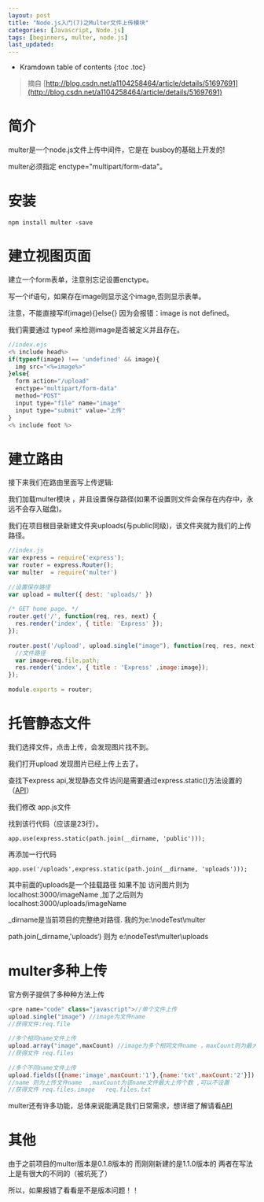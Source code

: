 ```yaml
---
layout: post
title: "Node.js入门(7)之Multer文件上传模块"
categories: [Javascript, Node.js]
tags: [beginners, multer, node.js]
last_updated:
---
```


* Kramdown table of contents
{:toc .toc}
>  摘自 [http://blog.csdn.net/a1104258464/article/details/51697691](http://blog.csdn.net/a1104258464/article/details/51697691)

# 简介

multer是一个node.js文件上传中间件，它是在 busboy的基础上开发的!

multer必须指定 enctype="multipart/form-data"。

# 安装

`npm install multer -save`

# 建立视图页面

建立一个form表单，注意别忘记设置enctype。

写一个if语句，如果存在image则显示这个image,否则显示表单。

注意，不能直接写if(image){}else{} 因为会报错：image is not defined。

我们需要通过 typeof 来检测image是否被定义并且存在。

~~~javascript
//index.ejs  
<% include head%>  
if(typeof(image) !== 'undefined' && image){ 
  img src="<%=image%>"  
}else{  
  form action="/upload" 
  enctype="multipart/form-data" 
  method="POST"
  input type="file" name="image" 
  input type="submit" value="上传"   
} 
<% include foot %>  
~~~

# 建立路由

接下来我们在路由里面写上传逻辑:

我们加载multer模块 ，并且设置保存路径(如果不设置则文件会保存在内存中，永远不会存入磁盘)。

我们在项目根目录新建文件夹uploads(与public同级)，该文件夹就为我们的上传路径。

~~~javascript
//index.js  
var express = require('express');  
var router = express.Router();  
var multer  = require('multer')  
  
//设置保存路径  
var upload = multer({ dest: 'uploads/' })  
  
/* GET home page. */  
router.get('/', function(req, res, next) {  
  res.render('index', { title: 'Express' });  
});  
   
router.post('/upload', upload.single("image"), function(req, res, next) {  
  //文件路径  
  var image=req.file.path;  
  res.render('index', { title : 'Express' ,image:image});  
});  
  
module.exports = router;  
~~~

# 托管静态文件

我们选择文件，点击上传，会发现图片找不到。

我们打开upload 发现图片已经上传上去了。

查找下express api,发现静态文件访问是需要通过express.static()方法设置的 （[API](http://www.expressjs.com.cn/starter/static-files.html)）

我们修改 app.js文件

找到该行代码（应该是23行）。

`app.use(express.static(path.join(__dirname, 'public')));`

再添加一行代码 

`app.use('/uploads',express.static(path.join(__dirname, 'uploads')));`

其中前面的uploads是一个挂载路径 如果不加 访问图片则为 localhost:3000/imageName ,加了之后则为 localhost:3000/uploads/imageName

  _dirname是当前项目的完整绝对路径.  我的为e:\nodeTest\multer

path.join(_dirname,'uploads‘) 则为  e:\nodeTest\multer\uploads

# multer多种上传

官方例子提供了多种种方法上传

~~~javascript
<pre name="code" class="javascript">//单个文件上传  
upload.single("image") //image为文件name  
//获得文件:req.file  
  
//多个相同name文件上传  
upload.array("image",maxCount) //image为多个相同文件name ，maxCount则为最大上传个数 ，也可以不设置  
//获得文件 req.files  
  
//多个不同name文件上传  
upload.fields([{name:'image',maxCount:'1'},{name:'txt',maxCount:'2'}])  
//name 则为上传文件name  ,maxCount为该name文件最大上传个数 ,可以不设置  
//获得文件 req.files.image   req.files.txt  
~~~

multer还有许多功能，总体来说能满足我们日常需求，想详细了解请看[API](https://github.com/expressjs/multer)

# 其他

由于之前项目的multer版本是0.1.8版本的 而刚刚新建的是1.1.0版本的 两者在写法上是有很大的不同的（被坑死了）

所以，如果报错了看看是不是版本问题！！